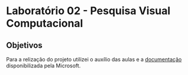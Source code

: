 # Laboratório 02 - Pesquisa Visual Computacional

## Objetivos


Para a relização do projeto utilizei o auxílio das aulas e a [documentação](https://microsoftlearning.github.io/mslearn-ai-fundamentals/Instructions/Labs/01-machine-learning.html) disponibilizada pela Microsoft.
